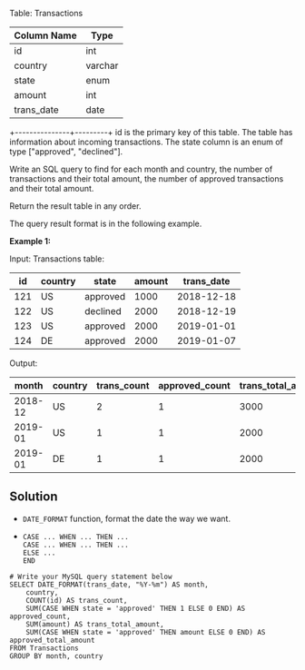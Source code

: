 Table: Transactions


| Column Name | Type     |
|-------------|----------|
| id          | int      |
| country     | varchar  |
| state       | enum     |
| amount      | int      |
| trans_date  | date     |
+---------------+---------+
id is the primary key of this table.
The table has information about incoming transactions.
The state column is an enum of type ["approved", "declined"].
 

Write an SQL query to find for each month and country, the number of transactions and their total amount, the number of approved transactions and their total amount.

Return the result table in any order.

The query result format is in the following example.

 

**Example 1:**

Input: 
Transactions table:

| id  | country | state    | amount  | trans_date  |
|-----|---------|----------|---------|-------------|
| 121 | US      | approved | 1000    | 2018-12-18  |
| 122 | US      | declined | 2000    | 2018-12-19  |
| 123 | US      | approved | 2000    | 2019-01-01  |
| 124 | DE      | approved | 2000    | 2019-01-07  |

Output: 

| month   | country | trans_count | approved_count | trans_total_amount  | approved_total_amount  |
|---------|---------|-------------|----------------|---------------------|------------------------|
| 2018-12 | US      | 2           | 1              | 3000                | 1000                   |
| 2019-01 | US      | 1           | 1              | 2000                | 2000                   |
| 2019-01 | DE      | 1           | 1              | 2000                | 2000                   |


## Solution

* `DATE_FORMAT` function, format the date the way we want. 
* ```shell
  CASE ... WHEN ... THEN ...
  CASE ... WHEN ... THEN ...
  ELSE ...
  END
  ```

```shell
# Write your MySQL query statement below
SELECT DATE_FORMAT(trans_date, "%Y-%m") AS month, 
    country, 
    COUNT(id) AS trans_count,
    SUM(CASE WHEN state = 'approved' THEN 1 ELSE 0 END) AS approved_count,
    SUM(amount) AS trans_total_amount,
    SUM(CASE WHEN state = 'approved' THEN amount ELSE 0 END) AS approved_total_amount
FROM Transactions
GROUP BY month, country
```